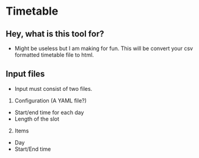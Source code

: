 # Timetable

## Hey, what is this tool for?

* Might be useless but I am making for fun. This will be convert your csv formatted timetable file to html.

## Input files

* Input must consist of two files.

1. Configuration (A YAML file?)

 * Start/end time for each day
 * Length of the slot 
	  
2. Items

 * Day
 * Start/End time
